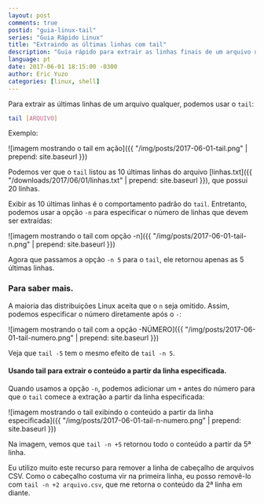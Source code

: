 ```yaml
---
layout: post
comments: true
postid: "guia-linux-tail"
series: "Guia Rápido Linux"
title: "Extraindo as últimas linhas com tail"
description: "Guia rápido para extrair as linhas finais de um arquivo usando o tail."
language: pt
date: 2017-06-01 18:15:00 -0300
author: Eric Yuzo
categories: [linux, shell]
---
```

Para extrair as últimas linhas de um arquivo qualquer, podemos usar o `tail`:

```bash
tail [ARQUIVO]
```

Exemplo:

![imagem mostrando o tail em ação]({{ "/img/posts/2017-06-01-tail.png" | prepend: site.baseurl }})

Podemos ver que o `tail` listou as 10 últimas linhas do arquivo [linhas.txt]({{ "/downloads/2017/06/01/linhas.txt" | prepend: site.baseurl }}), que possui 20 linhas.

Exibir as 10 últimas linhas é o comportamento padrão do `tail`. Entretanto, podemos usar a opção `-n` para especificar o número de linhas que devem ser extraídas:

![imagem mostrando o tail com opção -n]({{ "/img/posts/2017-06-01-tail-n.png" | prepend: site.baseurl }})

Agora que passamos a opção `-n 5` para o `tail`, ele retornou apenas as 5 últimas linhas.

### Para saber mais.

A maioria das distribuições Linux aceita que o `n` seja omitido. Assim, podemos especificar o número diretamente após o `-`:

![imagem mostrando o tail com a opção -NÚMERO]({{ "/img/posts/2017-06-01-tail-numero.png" | prepend: site.baseurl }})

Veja que `tail -5` tem o mesmo efeito de `tail -n 5`.

#### Usando tail para extrair o conteúdo a partir da linha especificada.

Quando usamos a opção `-n`, podemos adicionar um `+` antes do número para que o `tail` comece a extração a partir da linha especificada:

![imagem mostrando o tail exibindo o conteúdo a partir da linha especificada]({{ "/img/posts/2017-06-01-tail-n-numero.png" | prepend: site.baseurl }})

Na imagem, vemos que `tail -n +5` retornou todo o conteúdo a partir da 5ª linha.

Eu utilizo muito este recurso para remover a linha de cabeçalho de arquivos CSV. Como o cabeçalho costuma vir na primeira linha, eu posso removê-lo com `tail -n +2 arquivo.csv`, que me retorna o conteúdo da 2ª linha em diante.
